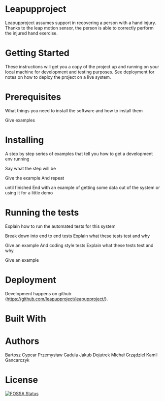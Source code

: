 # Leapupproject
Leapupproject assumes support in recovering a person with a hand injury.
Thanks to the leap motion sensor, the person is able to correctly perform the injured hand exercise. 

# Getting Started
These instructions will get you a copy of the project up and running on your local machine for development and testing purposes. See deployment for notes on how to deploy the project on a live system.

# Prerequisites
What things you need to install the software and how to install them

Give examples
# Installing
A step by step series of examples that tell you how to get a development env running

Say what the step will be

Give the example
And repeat

until finished
End with an example of getting some data out of the system or using it for a little demo

# Running the tests
Explain how to run the automated tests for this system

Break down into end to end tests
Explain what these tests test and why

Give an example
And coding style tests
Explain what these tests test and why

Give an example
# Deployment
Development happens on github (https://github.com/leapupproject/leapupproject/).

# Built With


# Authors
Bartosz Cypcar
Przemysław Gadula
Jakub Dojutrek
Michał Grządziel
Kamil Gancarczyk

# License
[![FOSSA Status](https://app.fossa.io/api/projects/git%2Bgithub.com%2Fleapupproject%2Fleapupproject.svg?type=large)](https://app.fossa.io/projects/git%2Bgithub.com%2Fleapupproject%2Fleapupproject?ref=badge_large)
